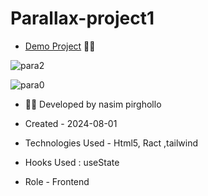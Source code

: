 # Parallax-project1
- [Demo Project](https://parallax-project1-virid.vercel.app/) 👩‍💻

  


![para2](https://github.com/user-attachments/assets/ca4fb56b-31b2-4a25-a7ba-ca8ae9086fce)

![para0](https://github.com/user-attachments/assets/252af61e-2125-46d6-9d53-5248d0b77156)





- 👩‍🎓 Developed by nasim pirghollo

- Created - 2024-08-01

- Technologies Used - Html5, Ract ,tailwind 

- Hooks Used : useState 

- Role - Frontend
